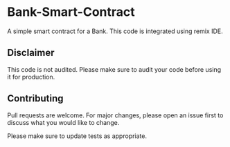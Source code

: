 # Bank-Smart-Contract
A simple smart contract for a Bank.
This code is integrated using remix IDE.

## Disclaimer
This code is not audited. Please make sure to audit your code before using it for production.

## Contributing
Pull requests are welcome. For major changes, please open an issue first to discuss what you would like to change.

Please make sure to update tests as appropriate.

